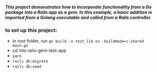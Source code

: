 ##### This project demonstrates how to incorporate functionality from a Go package into a Rails app as a gem. In this example, a basic addition is imported from a Golang executable and called from a Rails controller.

### to set up this project:

- in root folder, run `go build -o test_lib.so -buildmode=c-shared main.go`
- cd into rails-gem-test-app
- `yarn`
- `rails db:migrate`
- `rails db:seed`

